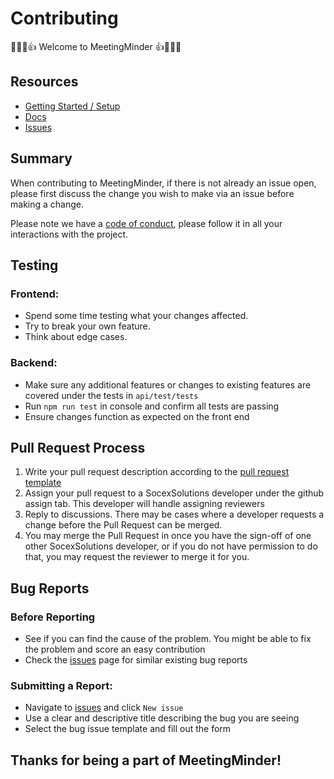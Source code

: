 # Contributing

:partying_face::cowboy_hat_face::tada::+1: Welcome to MeetingMinder :+1::tada::cowboy_hat_face::partying_face:

## Resources
- [Getting Started / Setup](https://github.com/SocexSolutions/agenda-v2/blob/master/README.md)
- [Docs](https://github.com/SocexSolutions/agenda-v2/tree/master/docs)
- [Issues](https://github.com/SocexSolutions/agenda-v2/issues)

## Summary

When contributing to MeetingMinder, if there is not already an issue open, please first discuss the change you wish to make via an issue before making a change. 

Please note we have a [code of conduct](https://github.com/SocexSolutions/agenda-v2/blob/master/CODE_OF_CONDUCT.md), please follow it in all your interactions with the project.

## Testing

### Frontend:

- Spend some time testing what your changes affected. 
- Try to break your own feature. 
- Think about edge cases.

### Backend:

- Make sure any additional features or changes to existing features are covered under the tests in `api/test/tests`
- Run `npm run test` in console and confirm all tests are passing
- Ensure changes function as expected on the front end

## Pull Request Process

1. Write your pull request description according to the [pull request template](https://github.com/SocexSolutions/agenda-v2/blob/master/pull_request_template.md)
2. Assign your pull request to a SocexSolutions developer under the github assign tab. This developer will handle assigning reviewers
3. Reply to discussions. There may be cases where a developer requests a change before the Pull Request can be merged.
4. You may merge the Pull Request in once you have the sign-off of one other SocexSolutions developer, or if you do not have permission to do that, you may request the reviewer to merge it for you.

## Bug Reports

### Before Reporting
- See if you can find the cause of the problem. You might be able to fix the problem and score an easy contribution
- Check the [issues](https://github.com/SocexSolutions/agenda-v2/issues) page for similar existing bug reports

### Submitting a Report:
- Navigate to [issues](https://github.com/SocexSolutions/agenda-v2/issues) and click `New issue`
- Use a clear and descriptive title describing the bug you are seeing
- Select the bug issue template and fill out the form

## Thanks for being a part of MeetingMinder!
